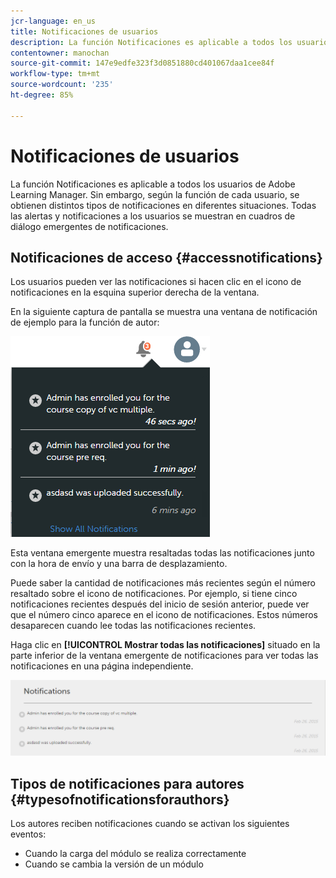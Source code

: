 ```yaml
---
jcr-language: en_us
title: Notificaciones de usuarios
description: La función Notificaciones es aplicable a todos los usuarios de Adobe Learning Manager. Sin embargo, según la función de cada usuario, se obtienen distintos tipos de notificaciones en diferentes situaciones. Todas las alertas y notificaciones a los usuarios se muestran en cuadros de diálogo emergentes de notificaciones.
contentowner: manochan
source-git-commit: 147e9edfe323f3d0851880cd401067daa1cee84f
workflow-type: tm+mt
source-wordcount: '235'
ht-degree: 85%

---
```




# Notificaciones de usuarios

La función Notificaciones es aplicable a todos los usuarios de Adobe Learning Manager. Sin embargo, según la función de cada usuario, se obtienen distintos tipos de notificaciones en diferentes situaciones. Todas las alertas y notificaciones a los usuarios se muestran en cuadros de diálogo emergentes de notificaciones.

## Notificaciones de acceso {#accessnotifications}

Los usuarios pueden ver las notificaciones si hacen clic en el icono de notificaciones en la esquina superior derecha de la ventana.

En la siguiente captura de pantalla se muestra una ventana de notificación de ejemplo para la función de autor:

![](assets/author-notifications.png)

Esta ventana emergente muestra resaltadas todas las notificaciones junto con la hora de envío y una barra de desplazamiento.

Puede saber la cantidad de notificaciones más recientes según el número resaltado sobre el icono de notificaciones. Por ejemplo, si tiene cinco notificaciones recientes después del inicio de sesión anterior, puede ver que el número cinco aparece en el icono de notificaciones. Estos números desaparecen cuando lee todas las notificaciones recientes.

Haga clic en **[!UICONTROL Mostrar todas las notificaciones]** situado en la parte inferior de la ventana emergente de notificaciones para ver todas las notificaciones en una página independiente.

![](assets/author-notifications-page.png)

## Tipos de notificaciones para autores {#typesofnotificationsforauthors}

Los autores reciben notificaciones cuando se activan los siguientes eventos:

* Cuando la carga del módulo se realiza correctamente
* Cuando se cambia la versión de un módulo
